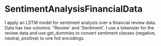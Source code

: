 # SentimentAnalysisFinancialData
I apply an LSTM model for sentiment analysis over a financial review data. Data has two columns: "Review' and 'Sentiment'. I use a tokenizer for the review data and use get_dummies to convert sentiment classes (negative, neutral, positive) to one hot encodings. 
